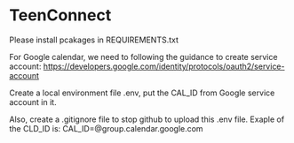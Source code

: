 # TeenConnect

Please install pcakages in REQUIREMENTS.txt

For Google calendar, we need to following the guidance to create service account:
https://developers.google.com/identity/protocols/oauth2/service-account

Create a local environment file .env, put the CAL_ID from Google service account in it.

Also, create a .gitignore file to stop github to upload this .env file. Exaple of the CLD_ID is:
CAL_ID=<id>@group.calendar.google.com
